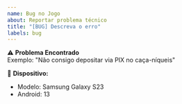 ```yaml
---
name: Bug no Jogo
about: Reportar problema técnico
title: "[BUG] Descreva o erro"
labels: bug
---
```


⚠️ **Problema Encontrado**  
Exemplo: "Não consigo depositar via PIX no caça-níqueis"

📱 **Dispositivo:**  
- Modelo: Samsung Galaxy S23  
- Android: 13
